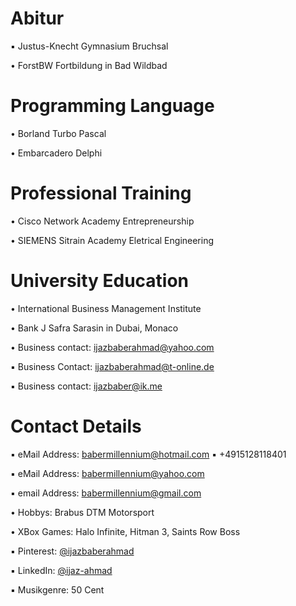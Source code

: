 # Abitur

▪︎ Justus-Knecht Gymnasium Bruchsal

• ForstBW Fortbildung in Bad Wildbad

# Programming Language

• Borland Turbo Pascal

• Embarcadero Delphi

# Professional Training

• Cisco Network Academy Entrepreneurship

• SIEMENS Sitrain Academy Eletrical Engineering

# University Education 

• International Business Management Institute

• Bank J Safra Sarasin in Dubai, Monaco

• Business contact: ijazbaberahmad@yahoo.com

▪︎ Business Contact: ijazbaberahmad@t-online.de

▪︎ Business contact: ijazbaber@ik.me

# Contact Details 

▪︎ eMail Address: babermillennium@hotmail.com ▪︎ +4915128118401 

▪︎ eMail Address: babermillennium@yahoo.com 

▪︎ email Address: babermillennium@gmail.com

• Hobbys: Brabus DTM Motorsport

• XBox Games: Halo Infinite, Hitman 3, Saints Row Boss

▪︎ Pinterest: [@ijazbaberahmad](https://www.pinterest.de/ijazbaberahmad/)

▪︎ LinkedIn: [@ijaz-ahmad](https://www.linkedin.com/in/ijaz-ahmad-69677b13a/)

▪︎ Musikgenre: 50 Cent 



